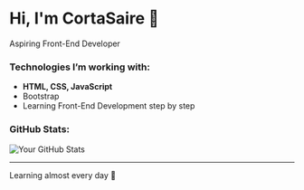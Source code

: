 # Hi, I'm CortaSaire 👋

Aspiring Front-End Developer 

### Technologies I’m working with:  
- **HTML, CSS, JavaScript**  
- Bootstrap  
- Learning Front-End Development step by step  

### GitHub Stats:  
![Your GitHub Stats](https://github-readme-stats.vercel.app/api?username=CortaSaire&show_icons=true&theme=dark&hide=contribs,issues)

---

Learning almost every day 🚀
